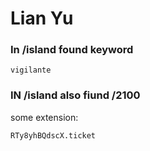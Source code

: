 # Lian Yu

### In /island found keyword  

```
vigilante
```
### IN /island also fiund /2100

some extension:
```
RTy8yhBQdscX.ticket
```

